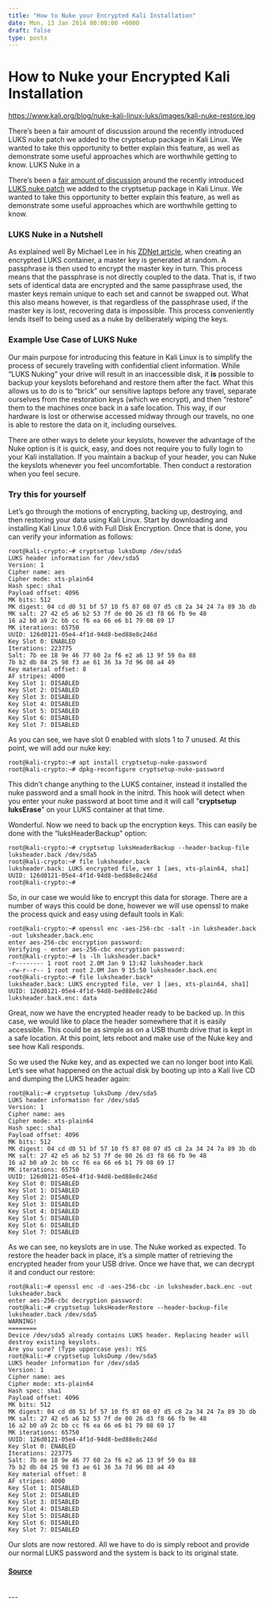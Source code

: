 ```yaml
---
title: "How to Nuke your Encrypted Kali Installation"
date: Mon, 13 Jan 2014 00:00:00 +0000
draft: false
type: posts
---
```

# How to Nuke your Encrypted Kali Installation

https://www.kali.org/blog/nuke-kali-linux-luks/images/kali-nuke-restore.jpg



There&rsquo;s been a fair amount of discussion around the recently introduced LUKS nuke patch we added to the cryptsetup package in Kali Linux. We wanted to take this opportunity to better explain this feature, as well as demonstrate some useful approaches which are worthwhile getting to know. LUKS Nuke in a

There’s been a [fair amount of discussion](https://www.reddit.com/r/netsec/comments/1ujsv4/emergency_self_destruction_of_luks_in_kali_linux/) around the recently introduced [LUKS nuke patch](https://www.kali.org/blog/emergency-self-destruction-luks-kali/) we added to the cryptsetup package in Kali Linux. We wanted to take this opportunity to better explain this feature, as well as demonstrate some useful approaches which are worthwhile getting to know.

### LUKS Nuke in a Nutshell

As explained well By Michael Lee in his [ZDNet article](https://www.zdnet.com/article/developers-mull-adding-data-nuke-to-kali-linux/), when creating an encrypted LUKS container, a master key is generated at random. A passphrase is then used to encrypt the master key in turn. This process means that the passphrase is not directly coupled to the data. That is, if two sets of identical data are encrypted and the same passphrase used, the master keys remain unique to each set and cannot be swapped out. What this also means however, is that regardless of the passphrase used, if the master key is lost, recovering data is impossible. This process conveniently lends itself to being used as a nuke by deliberately wiping the keys.

### Example Use Case of LUKS Nuke

Our main purpose for introducing this feature in Kali Linux is to simplify the process of securely traveling with confidential client information. While “LUKS Nuking” your drive will result in an inaccessible disk, it **is** possible to backup your keyslots beforehand and restore them after the fact. What this allows us to do is to “brick” our sensitive laptops before any travel, separate ourselves from the restoration keys (which we encrypt), and then “restore” them to the machines once back in a safe location. This way, if our hardware is lost or otherwise accessed midway through our travels, no one is able to restore the data on it, including ourselves.

There are other ways to delete your keyslots, however the advantage of the Nuke option is it is quick, easy, and does not require you to fully login to your Kali installation. If you maintain a backup of your header, you can Nuke the keyslots whenever you feel uncomfortable. Then conduct a restoration when you feel secure.

### Try this for yourself

Let’s go through the motions of encrypting, backing up, destroying, and then restoring your data using Kali Linux. Start by downloading and installing Kali Linux 1.0.6 with Full Disk Encryption. Once that is done, you can verify your information as follows:

```console
root@kali-crypto:~# cryptsetup luksDump /dev/sda5
LUKS header information for /dev/sda5
Version: 1
Cipher name: aes
Cipher mode: xts-plain64
Hash spec: sha1
Payload offset: 4096
MK bits: 512
MK digest: 04 cd d0 51 bf 57 10 f5 87 08 07 d5 c8 2a 34 24 7a 89 3b db
MK salt: 27 42 e5 a6 b2 53 7f de 00 26 d3 f8 66 fb 9e 48
16 a2 b0 a9 2c bb cc f6 ea 66 e6 b1 79 08 69 17
MK iterations: 65750
UUID: 126d0121-05e4-4f1d-94d8-bed88e8c246d
Key Slot 0: ENABLED
Iterations: 223775
Salt: 7b ee 18 9e 46 77 60 2a f6 e2 a6 13 9f 59 0a 88
7b b2 db 84 25 98 f3 ae 61 36 3a 7d 96 08 a4 49
Key material offset: 8
AF stripes: 4000
Key Slot 1: DISABLED
Key Slot 2: DISABLED
Key Slot 3: DISABLED
Key Slot 4: DISABLED
Key Slot 5: DISABLED
Key Slot 6: DISABLED
Key Slot 7: DISABLED
```

As you can see, we have slot 0 enabled with slots 1 to 7 unused. At this point, we will add our nuke key:

```console
root@kali-crypto:~# apt install cryptsetup-nuke-password
root@kali-crypto:~# dpkg-reconfigure cryptsetup-nuke-password
```

This didn’t change anything to the LUKS container, instead it installed the nuke password and a small hook in the initrd. This hook will detect when you enter your nuke password at boot time and it will call “**cryptsetup luksErase**” on your LUKS container at that time.

Wonderful. Now we need to back up the encryption keys. This can easily be done with the “luksHeaderBackup” option:

```console
root@kali-crypto:~# cryptsetup luksHeaderBackup --header-backup-file luksheader.back /dev/sda5
root@kali-crypto:~# file luksheader.back
luksheader.back: LUKS encrypted file, ver 1 [aes, xts-plain64, sha1] UUID: 126d0121-05e4-4f1d-94d8-bed88e8c246d
root@kali-crypto:~#
```

So, in our case we would like to encrypt this data for storage. There are a number of ways this could be done, however we will use openssl to make the process quick and easy using default tools in Kali:

```console
root@kali-crypto:~# openssl enc -aes-256-cbc -salt -in luksheader.back -out luksheader.back.enc
enter aes-256-cbc encryption password:
Verifying - enter aes-256-cbc encryption password:
root@kali-crypto:~# ls -lh luksheader.back*
-r-------- 1 root root 2.0M Jan 9 13:42 luksheader.back
-rw-r--r-- 1 root root 2.0M Jan 9 15:50 luksheader.back.enc
root@kali-crypto:~# file luksheader.back*
luksheader.back: LUKS encrypted file, ver 1 [aes, xts-plain64, sha1] UUID: 126d0121-05e4-4f1d-94d8-bed88e8c246d
luksheader.back.enc: data
```

Great, now we have the encrypted header ready to be backed up. In this case, we would like to place the header somewhere that it is easily accessible. This could be as simple as on a USB thumb drive that is kept in a safe location. At this point, lets reboot and make use of the Nuke key and see how Kali responds.

So we used the Nuke key, and as expected we can no longer boot into Kali. Let’s see what happened on the actual disk by booting up into a Kali live CD and dumping the LUKS header again:

```console
root@kali:~# cryptsetup luksDump /dev/sda5
LUKS header information for /dev/sda5
Version: 1
Cipher name: aes
Cipher mode: xts-plain64
Hash spec: sha1
Payload offset: 4096
MK bits: 512
MK digest: 04 cd d0 51 bf 57 10 f5 87 08 07 d5 c8 2a 34 24 7a 89 3b db
MK salt: 27 42 e5 a6 b2 53 7f de 00 26 d3 f8 66 fb 9e 48
16 a2 b0 a9 2c bb cc f6 ea 66 e6 b1 79 08 69 17
MK iterations: 65750
UUID: 126d0121-05e4-4f1d-94d8-bed88e8c246d
Key Slot 0: DISABLED
Key Slot 1: DISABLED
Key Slot 2: DISABLED
Key Slot 3: DISABLED
Key Slot 4: DISABLED
Key Slot 5: DISABLED
Key Slot 6: DISABLED
Key Slot 7: DISABLED
```

As we can see, no keyslots are in use. The Nuke worked as expected. To restore the header back in place, it’s a simple matter of retrieving the encrypted header from your USB drive. Once we have that, we can decrypt it and conduct our restore:

```console
root@kali:~# openssl enc -d -aes-256-cbc -in luksheader.back.enc -out luksheader.back
enter aes-256-cbc decryption password:
root@kali:~# cryptsetup luksHeaderRestore --header-backup-file luksheader.back /dev/sda5
WARNING!
========
Device /dev/sda5 already contains LUKS header. Replacing header will destroy existing keyslots.
Are you sure? (Type uppercase yes): YES
root@kali:~# cryptsetup luksDump /dev/sda5
LUKS header information for /dev/sda5
Version: 1
Cipher name: aes
Cipher mode: xts-plain64
Hash spec: sha1
Payload offset: 4096
MK bits: 512
MK digest: 04 cd d0 51 bf 57 10 f5 87 08 07 d5 c8 2a 34 24 7a 89 3b db
MK salt: 27 42 e5 a6 b2 53 7f de 00 26 d3 f8 66 fb 9e 48
16 a2 b0 a9 2c bb cc f6 ea 66 e6 b1 79 08 69 17
MK iterations: 65750
UUID: 126d0121-05e4-4f1d-94d8-bed88e8c246d
Key Slot 0: ENABLED
Iterations: 223775
Salt: 7b ee 18 9e 46 77 60 2a f6 e2 a6 13 9f 59 0a 88
7b b2 db 84 25 98 f3 ae 61 36 3a 7d 96 08 a4 49
Key material offset: 8
AF stripes: 4000
Key Slot 1: DISABLED
Key Slot 2: DISABLED
Key Slot 3: DISABLED
Key Slot 4: DISABLED
Key Slot 5: DISABLED
Key Slot 6: DISABLED
Key Slot 7: DISABLED
```

Our slots are now restored. All we have to do is simply reboot and provide our normal LUKS password and the system is back to its original state.

#### [Source](https://www.kali.org/blog/nuke-kali-linux-luks/)

<br/>
---
